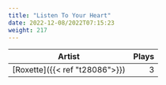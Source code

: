 ```yaml
---
title: "Listen To Your Heart"
date: 2022-12-08/2022T07:15:23
weight: 217
---
```




 Artist | Plays 
----- | -----:
[Roxette]({{< ref "t28086">}}) | 3
